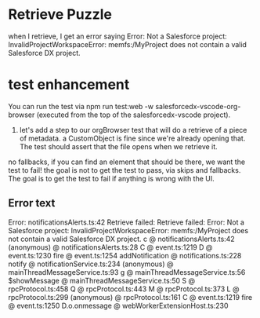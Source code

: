 # Retrieve Puzzle

when I retrieve, I get an error saying Error: Not a Salesforce project: InvalidProjectWorkspaceError: memfs:/MyProject does not contain a valid Salesforce DX project.

# test enhancement

You can run the test via npm run test:web -w salesforcedx-vscode-org-browser (executed from the top of the salesforcedx-vscode project).

1. let's add a step to our orgBrowser test that will do a retrieve of a piece of metadata. a CustomObject is fine since we're already opening that.
   The test should assert that the file opens when we retrieve it.

no fallbacks, if you can find an element that should be there, we want the test to fail!
the goal is not to get the test to pass, via skips and fallbacks. The goal is to get the test to fail if anything is wrong with the UI.

## Error text

Error:
notificationsAlerts.ts:42 Retrieve failed: Retrieve failed: Error: Not a Salesforce project: InvalidProjectWorkspaceError: memfs:/MyProject does not contain a valid Salesforce DX project.
c @ notificationsAlerts.ts:42
(anonymous) @ notificationsAlerts.ts:28
C @ event.ts:1219
D @ event.ts:1230
fire @ event.ts:1254
addNotification @ notifications.ts:228
notify @ notificationService.ts:234
(anonymous) @ mainThreadMessageService.ts:93
g @ mainThreadMessageService.ts:56
$showMessage @ mainThreadMessageService.ts:50
S @ rpcProtocol.ts:458
Q @ rpcProtocol.ts:443
M @ rpcProtocol.ts:373
L @ rpcProtocol.ts:299
(anonymous) @ rpcProtocol.ts:161
C @ event.ts:1219
fire @ event.ts:1250
D.o.onmessage @ webWorkerExtensionHost.ts:230
